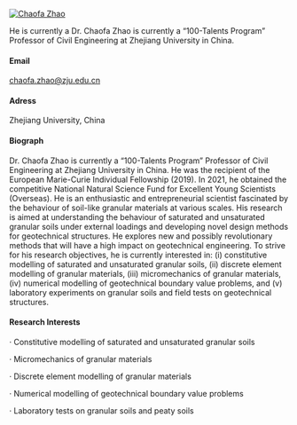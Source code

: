 

[![Chaofa Zhao](https://img.shields.io/badge/zhaochaofa-github-blue?logo=github)](https://zhaochaofa.github.io/)

He is currently a Dr. Chaofa Zhao is currently a “100-Talents Program” Professor of Civil Engineering at Zhejiang University in China. 

#### Email
chaofa.zhao@zju.edu.cn

#### Adress
Zhejiang University, China

#### Biograph
Dr. Chaofa Zhao is currently a “100-Talents Program” Professor of Civil Engineering at Zhejiang University in China. He was the recipient of the European Marie-Curie Individual Fellowship (2019). In 2021, he obtained the competitive National Natural Science Fund for Excellent Young Scientists (Overseas). He is an enthusiastic and entrepreneurial scientist fascinated by the behaviour of soil-like granular materials at various scales. His research is aimed at understanding the behaviour of saturated and unsaturated granular soils under external loadings and developing novel design methods for geotechnical structures. He explores new and possibly revolutionary methods that will have a high impact on geotechnical engineering. To strive for his research objectives, he is currently interested in: (i) constitutive modelling of saturated and unsaturated granular soils, (ii) discrete element modelling of granular materials, (iii) micromechanics of granular materials, (iv) numerical modelling of geotechnical boundary value problems, and (v) laboratory experiments on granular soils and field tests on geotechnical structures.

#### Research Interests
· Constitutive modelling of saturated and unsaturated granular soils

· Micromechanics of granular materials

· Discrete element modelling of granular materials

· Numerical modelling of geotechnical boundary value problems

· Laboratory tests on granular soils and peaty soils


